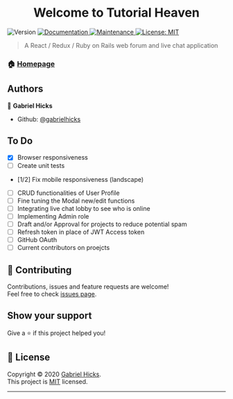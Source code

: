 <h1 align="center">Welcome to Tutorial Heaven</h1>
<p>
  <img alt="Version" src="https://img.shields.io/badge/version-0.1.0-blue.svg?cacheSeconds=2592000" />
  <a href="https://github.com/gabrielhicks/tutorial-heaven#readme" target="_blank">
    <img alt="Documentation" src="https://img.shields.io/badge/documentation-yes-brightgreen.svg" />
  </a>
  <a href="https://github.com/gabrielhicks/tutorial-heaven/graphs/commit-activity" target="_blank">
    <img alt="Maintenance" src="https://img.shields.io/badge/Maintained%3F-yes-green.svg" />
  </a>
  <a href="https://github.com/gabrielhicks/tutorial-heaven/blob/master/LICENSE" target="_blank">
    <img alt="License: MIT" src="https://img.shields.io/github/license/gabrielhicks/tutorial-heaven" />
  </a>
</p>

> A React / Redux / Ruby on Rails web forum and live chat application

### 🏠 [Homepage](https://tutorial-heaven.netlify.app/)

## Authors

👤 **Gabriel Hicks**

* Github: [@gabrielhicks](https://github.com/gabrielhicks)

## To Do
- [x] Browser responsiveness
- [ ] Create unit tests
- [1/2] Fix mobile responsiveness (landscape)
- [ ] CRUD functionalities of User Profile
- [ ] Fine tuning the Modal new/edit functions
- [ ] Integrating live chat lobby to see who is online
- [ ] Implementing Admin role
- [ ] Draft and/or Approval for projects to reduce potential spam
- [ ] Refresh token in place of JWT Access token
- [ ] GitHub OAuth
- [ ] Current contributors on proejcts

## 🤝 Contributing

Contributions, issues and feature requests are welcome!<br />Feel free to check [issues page](https://github.com/gabrielhicks/tutorial-heaven/issues).

## Show your support

Give a ⭐️ if this project helped you!

## 📝 License

Copyright © 2020 [Gabriel Hicks](https://github.com/gabrielhicks).<br />
This project is [MIT](https://github.com/gabrielhicks/tutorial-heaven/blob/master/LICENSE) licensed.

***
